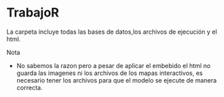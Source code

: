 # TrabajoR

La carpeta incluye todas las bases de datos,los archivos de ejecución y el html.

Nota
- No sabemos la razon pero a pesar de aplicar el embebido el html no guarda
las imagenes ni los archivos de los mapas interactivos, es necesario tener
los archivos para que el modelo se ejecute de manera correcta.
